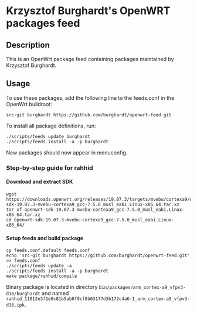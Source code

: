 # Krzysztof Burghardt's OpenWRT packages feed

## Description

This is an OpenWrt package feed containing packages maintained by
Krzysztof Burghardt.

## Usage

To use these packages, add the following line to the feeds.conf
in the OpenWrt buildroot:

```
src-git burghardt https://github.com/burghardt/openwrt-feed.git
```

To install all package definitions, run:

```
./scripts/feeds update burghardt
./scripts/feeds install -a -p burghardt
```

New packages should now appear in menuconfig.

### Step-by-step guide for rahhid

#### Download and extract SDK
```
wget https://downloads.openwrt.org/releases/19.07.3/targets/mvebu/cortexa9/openwrt-sdk-19.07.3-mvebu-cortexa9_gcc-7.5.0_musl_eabi.Linux-x86_64.tar.xz
tar xf openwrt-sdk-19.07.3-mvebu-cortexa9_gcc-7.5.0_musl_eabi.Linux-x86_64.tar.xz
cd openwrt-sdk-19.07.3-mvebu-cortexa9_gcc-7.5.0_musl_eabi.Linux-x86_64/
```

#### Setup feeds and build package
```
cp feeds.conf.default feeds.conf
echo 'src-git burghardt https://github.com/burghardt/openwrt-feed.git' >> feeds.conf
./scripts/feeds update -a
./scripts/feeds install -a -p burghardt
make package/rahhid/compile
```

Binary package is located in directory `bin/packages/arm_cortex-a9_vfpv3-d16/burghardt` and named `rahhid_11812e3f1e0c81b9ab0f9cf8b03177d3b172c4a6-1_arm_cortex-a9_vfpv3-d16.ipk`.
